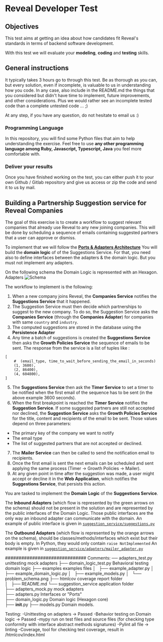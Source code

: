 # Reveal Developer Test


## Objectives

This test aims at getting an idea about how candidates fit Reveal's standards in terms of backend software development.

With this test we will evaluate your **modeling**, **coding** and **testing** skills.


## General instructions

It typically takes 3 hours go to through this test. Be as thorough as you can, but every solution, even if incomplete, is valuable to us in understanding how you code.
In any case, also include in the README.md the things that you considered but didn't have time to implement, future improvements, and other considerations.
Plus we would rather see an incomplete tested code than a complete untested code ... ;)

At any step, if you have any question, do not hesitate to email us :) 

### Programming Language

In this repository, you will find some Python files that aim to help understanding the exercise.
Feel free to use **any other programming language among Ruby, Javascript, Typescript, Java** you feel more comfortable with.


### Deliver your results

Once you have finished working on the test, you can either push it to your own Github / Gitlab repository and give us access
or zip the code and send it to us by mail.


## Building a Partnership Suggestion service for Reveal Companies


The goal of this exercise is to create a workflow to suggest relevant companies that already use Reveal to any new joining companies.
This will be done by scheduling a sequence of emails containing suggested partners that a user can approve or dismiss.

To implement that we will follow the **[Ports & Adapters Architecture](https://medium.com/idealo-tech-blog/hexagonal-ports-adapters-architecture-e3617bcf00a0)**
You will build the **domain logic** of of the Suggestions Service.
For that, you need also to define interfaces between the adapters & the domain logic.
But you must not implement any adapters.

On the following schema the Domain Logic is represented with an Hexagon.
Adapters 
![Schema](problem_schema.png)


The workflow to implement is the following:
1. When a new company joins Reveal, the **Companies Service** notifies the **Suggestions Service** that it happened. 
2. The Suggestion Service must then decide which partnerships to suggest to the new company.
To do so, the Suggestion Service asks the **Companies Service** (through the **Companies Adapter**) for companies with same `country` and `industry`.
3. The computed suggestions are stored in the database using the **Persistence Adapter**
4. Any time a batch of suggestions is created the **Suggestions Service** then asks the **Growth Policies Service** the sequence of emails to be sent.
The response from the service is a list of tuples like :
```
[
    #  (email_type, time_to_wait_before_sending_the_email_in_seconds) 
    (1, 3600),
    (2, 86400),
    (4, 604800),
]
```
5. The **Suggestions Service** then ask the **Timer Service** to set a timer to be notified when the first email of the sequence
has to be sent (in the above example 3600 seconds).
6. When the first breakpoint is reached the **Timer Service** notifies the **Suggestion Service**.
If some suggested partners are still not accepted nor declined, the **Suggestion Service** asks the **Growth Policies Service**
for the title, content and recipients of the email to be sent. Those values depend on three parameters:
- The primary key of the company we want to notify
- The email type
- The list of suggested partners that are not accepted or declined. 
7. The **Mailer Service** can then be called to send the notification email to recipients.
8. Once the first email is sent the next emails can be scheduled and sent applying the same process 
(Timer -> Growth Policies -> Mailer).
9. At any given point in time after the suggestion was made, a user might accept or decline it in the **Web Application**,
which notifies the **Suggestions Service**, that persists this action.


You are tasked to implement the **Domain Logic** of the **Suggestions Service**.

The **Inbound Adapters** (which flow is represented by the green arrows on the schema) should not be present in the solution 
and are represented by the public interfaces of the Domain Logic.
Those public interfaces are the only way an inbound adapter can communicate with the domain.
An example of public interface is given in [`suggestion_service/suggestions.py`](./suggestion_service/suggestions.py)

The **Outbound Adapters** (which flow is represented by the orange arrows on the schema), should be classes/methods/interfaces which exist but their body is empty. In Python, they would only contain `raise NotImplemented`
An example is given in [`suggestion_service/adapters/mailer_adapter.py`](./suggestion_service/adapters/mailer_adapter.py)


##############################
Comments:
── adapters_test.py                 unittesting mock adapters
├── domain_logic_test.py            Behavioral testing domain logic
├── examples                        examples files
│   ├── example_adapter.py
│   ├── example_domain_logic.py
│   ├── example_models.py
│   └── problem_schema.png
├── htmlcov                          coverage report folder   
│   
├── README.md
└── suggestion_service               application folder   
    ├── adapters_mock.py             mock adapters   
    ├── adapters.py                  Interfaces or "Ports"    
    ├── domain_logic.py              Domain logic (Hexagon core)   
    ├── __init__.py
    ├── models.py                    Domain models.

Testing:
-Unittesting on adapters -> Passed
-Behavior testing on Domain logic -> Passed
-mypy run on test files and source files
(for checking type conformity with interface abstract methods signatures)
-Pylint all file -> linting
-Coverage, tool for checking test coverage, result in /htmlcov/index.html


